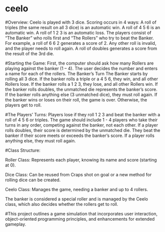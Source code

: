 # ceelo

#Overview:
Ceelo is played with 3 dice.
Scoring occurs in 4 ways:
A roll of triples (the same result on all 3 dice) is an automatic win.
A roll of 4 5 6 is an automatic win.
A roll of 1 2 3 is an automatic loss.
The players consist of “The Banker” who rolls first and “The Rollers” who try to beat the Banker.
For example, a roll of 6 6 2 generates a score of 2. Any other roll is invalid, and the player needs to roll again. A roll of doubles generates a score from the result of the 3rd die.

#Starting the Game:
First, the computer should ask how many Rollers are playing against the banker (1 – 4).
The user decides the number and enters a name for each of the rollers.
The Banker’s Turn
The Banker starts by rolling all 3 dice.
If the banker rolls a triple or a 4 5 6, they win, and all other Rollers lose.
If the banker rolls a 1 2 3, they lose, and all other Rollers win.
If the banker rolls doubles, the unmatched die represents the banker’s score.
If the banker rolls anything else (3 unmatched dice), they must roll again.
If the banker wins or loses on their roll, the game is over. Otherwise, the players get to roll.

#The Players’ Turns:
Players lose if they roll 1 2 3 and beat the banker with a roll of 4 5 6 or triples.
The game should include 1 - 4 players who take their turns in any order, competing against the banker, not each other.
If a player rolls doubles, their score is determined by the unmatched die. They beat the banker if their score meets or exceeds the banker’s score. If a player rolls anything else, they must roll again.

#Class Structure:

Roller Class: Represents each player, knowing its name and score (starting at 0).

Dice Class: Can be reused from Craps shot on goal or a new method for rolling dice can be created.

Ceelo Class: Manages the game, needing a banker and up to 4 rollers.

The banker is considered a special roller and is managed by the Ceelo class, which also decides whether the rollers get to roll.

#This project outlines a game simulation that incorporates user interaction, object-oriented programming principles, and enhancements for extended gameplay.

